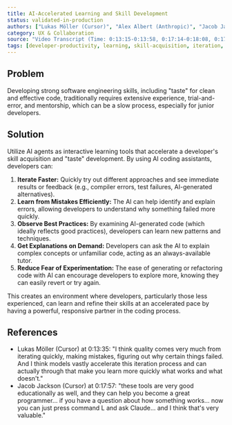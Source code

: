 ```yaml
---
title: AI-Accelerated Learning and Skill Development
status: validated-in-production
authors: ["Lukas Möller (Cursor)", "Alex Albert (Anthropic)", "Jacob Jackson (Cursor)"]
category: UX & Collaboration
source: "Video Transcript (Time: 0:13:15-0:13:58, 0:17:14-0:18:08, 0:17:57-0:18:07)"
tags: [developer-productivity, learning, skill-acquisition, iteration, feedback, taste-development, education, junior-developer]
---
```


## Problem
Developing strong software engineering skills, including "taste" for clean and effective code, traditionally requires extensive experience, trial-and-error, and mentorship, which can be a slow process, especially for junior developers.

## Solution
Utilize AI agents as interactive learning tools that accelerate a developer's skill acquisition and "taste" development. By using AI coding assistants, developers can:
1.  **Iterate Faster:** Quickly try out different approaches and see immediate results or feedback (e.g., compiler errors, test failures, AI-generated alternatives).
2.  **Learn from Mistakes Efficiently:** The AI can help identify and explain errors, allowing developers to understand why something failed more quickly.
3.  **Observe Best Practices:** By examining AI-generated code (which ideally reflects good practices), developers can learn new patterns and techniques.
4.  **Get Explanations on Demand:** Developers can ask the AI to explain complex concepts or unfamiliar code, acting as an always-available tutor.
5.  **Reduce Fear of Experimentation:** The ease of generating or refactoring code with AI can encourage developers to explore more, knowing they can easily revert or try again.

This creates an environment where developers, particularly those less experienced, can learn and refine their skills at an accelerated pace by having a powerful, responsive partner in the coding process.

## References
- Lukas Möller (Cursor) at 0:13:35: "I think quality comes very much from iterating quickly, making mistakes, figuring out why certain things failed. And I think models vastly accelerate this iteration process and can actually through that make you learn more quickly what works and what doesn't."
- Jacob Jackson (Cursor) at 0:17:57: "these tools are very good educationally as well, and they can help you become a great programmer... if you have a question about how something works... now you can just press command L and ask Claude... and I think that's very valuable."